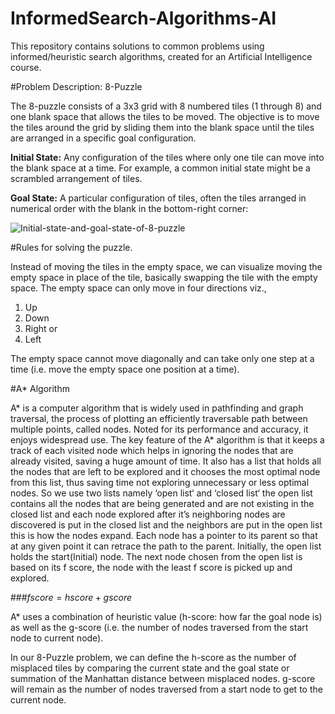 # InformedSearch-Algorithms-AI
This repository contains solutions to common problems using informed/heuristic search algorithms, created for an Artificial Intelligence course.

#Problem Description: 8-Puzzle

The 8-puzzle consists of a 3x3 grid with 8 numbered tiles (1 through 8) and one blank space that allows the tiles to be moved. The objective is to move the tiles around the grid by sliding them into the blank space until the tiles are arranged in a specific goal configuration.


**Initial State:** Any configuration of the tiles where only one tile can move into the blank space at a time. For example, a common initial state might be a scrambled arrangement of tiles.

**Goal State:** A particular configuration of tiles, often the tiles arranged in numerical order with the blank in the bottom-right corner:

![Initial-state-and-goal-state-of-8-puzzle](https://github.com/Sibgha-Zeeshan/InformedSearch-Algorithms-AI/assets/132210204/67b93a6f-b72a-470e-8e68-fdb3c246f2a3)

#Rules for solving the puzzle.

Instead of moving the tiles in the empty space, we can visualize moving the empty space in place of the tile, basically swapping the tile with the empty space. The empty space can only move in four directions viz.,

1. Up
2. Down
3. Right or
4. Left

The empty space cannot move diagonally and can take only one step at a time (i.e. move the empty space one position at a time).

#A* Algorithm

A* is a computer algorithm that is widely used in pathfinding and graph traversal, the process of plotting an efficiently traversable path between multiple points, called nodes. Noted for its performance and accuracy, it enjoys widespread use.
The key feature of the A* algorithm is that it keeps a track of each visited node which helps in ignoring the nodes that are already visited, saving a huge amount of time. It also has a list that holds all the nodes that are left to be explored and it chooses the most optimal node from this list, thus saving time not exploring unnecessary or less optimal nodes.
So we use two lists namely ‘open list‘ and ‘closed list‘ the open list contains all the nodes that are being generated and are not existing in the closed list and each node explored after it’s neighboring nodes are discovered is put in the closed list and the neighbors are put in the open list this is how the nodes expand. Each node has a pointer to its parent so that at any given point it can retrace the path to the parent. Initially, the open list holds the start(Initial) node. The next node chosen from the open list is based on its f score, the node with the least f score is picked up and explored.

###$fscore = hscore + gscore$

A* uses a combination of heuristic value (h-score: how far the goal node is) as well as the g-score (i.e. the number of nodes traversed from the start node to current node).

In our 8-Puzzle problem, we can define the h-score as the number of misplaced tiles by comparing the current state and the goal state or summation of the Manhattan distance between misplaced nodes.
g-score will remain as the number of nodes traversed from a start node to get to the current node.
